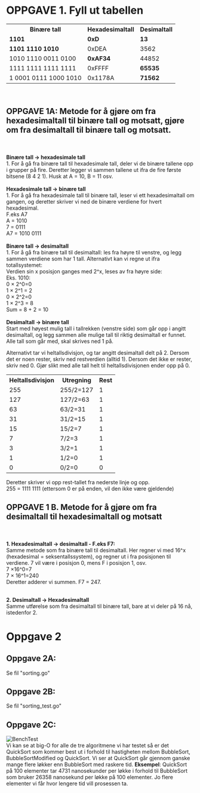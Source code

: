 <!DOCTYPE html>
# OPPGAVE 1. Fyll ut tabellen
<html>

<body>

<table>
  <tr>
    <th>Binære tall</th>
    <th>Hexadesimaltall</th>
    <th>Desimaltall</th>
  </tr>
  <tr>
    <td><b>1101</b></td>
    <td><b>0xD</b></td>
    <td><b>13</b></td>
  </tr>
  <tr>
    <td><b>1101 1110 1010</b></td>
    <td>0xDEA</td>
    <td>3562</td>
  </tr>
  <tr>
    <td>1010 1110 0011 0100</td>
    <td><b>0xAF34</b></td>
    <td>44852</td>
  </tr>
  <tr>
    <td>1111 1111 1111 1111</td>
    <td>0xFFFF</td>
    <td><b>65535</b></td>
  </tr>
  <tr>
    <td>1 0001 0111 1000 1010</td>
    <td>0x1178A</td>
    <td><b>71562</b></td>
  </tr>
</table>


<br>

## OPPGAVE 1A: Metode for å gjøre om fra hexadesimaltall til binære tall og motsatt, gjøre om fra desimaltall til binære tall og motsatt.
<br>
<br>
	<b>Binære tall -> hexadesimale tall</b>
  <br>
	1. For å gå fra binære tall til hexadesimale tall, deler vi de binære tallene opp i grupper på fire. Deretter legger vi sammen tallene ut ifra de fire første bitsene (8 4 2 1). Husk at A = 10, B = 11 osv.
  <br>
  <br>
	<b>Hexadesimale tall -> binære tall</b> <br>
	1. For å gå fra hexadesimale tall til binære tall, leser vi ett hexadesimaltall om gangen, og deretter skriver vi ned de binære verdiene for hvert hexadesimal.
  <br>
  F.eks A7
    <br> A = 1010
    <br> 7 = 0111
    <br> A7 = 1010 0111
  <br>
  <br>
<b>Binære tall -> desimaltall</b> <br>
	1. For å gå fra binære tall til desimaltall: les fra høyre til venstre, og legg sammen verdiene som har 1 tall. Alternativt kan vi regne ut ifra totallsystemet: <br>
	Verdien sin x posisjon ganges med 2^x, leses av fra høyre side: <br>
		Eks. 1010:
			<br> 0	&times; 2^0=0
			<br> 1	&times; 2^1  =  2
			<br> 0	&times; 2^2=0
			<br> 1	&times; 2^3  =  8
			<br> Sum = 8 + 2 = 10 
      <br>
      <br>
	<b>Desimaltall -> binære tall</b><br>
	Start med høyest mulig tall i tallrekken (venstre side) som går opp i angitt desimaltall, og legg sammen alle mulige tall til riktig desimaltall er funnet. Alle tall som går med, skal skrives ned 1 på.
  <br>

Alternativt tar vi heltallsdivisjon, og tar angitt desimaltall delt på 2. Dersom det er noen rester, skriv ned restverdien (alltid 1). Dersom det ikke er rester, skriv ned 0. Gjør slikt med alle tall helt til heltallsdivisjonen ender opp på 0.
<table>
  <tr>
    <th>Heltallsdivisjon</th>
    <th>Utregning</th>
    <th>Rest</th>
  </tr>
  <tr>
    <td>255</td>
    <td>255/2=127</td>
    <td>1</td>
  </tr>
  <tr>
    <td>127</td>
    <td>127/2=63</td>
    <td>1</td>
  </tr>
  <tr>
    <td>63</td>
    <td>63/2=31</td>
    <td>1</td>
  </tr>
  <tr>
    <td>31</td>
    <td>31/2=15</td>
    <td>1</td>
  </tr>
  <tr>
    <td>15</td>
    <td>15/2=7</td>
    <td>1</td>
  </tr>
  <tr>
    <td>7</td>
    <td>7/2=3</td>
    <td>1</td>
  </tr>
  <tr>
    <td>3</td>
    <td>3/2=1</td>
    <td>1</td>
  </tr>
  <tr>
    <td>1</td>
    <td>1/2=0</td>
    <td>1</td>
  </tr>
  <tr>
    <td>0</td>
    <td>0/2=0</td>
    <td>0</td>
  </tr>
</table>
	Deretter skriver vi opp rest-tallet fra nederste linje og opp.<br>
  255 = 1111 1111  (ettersom 0 er på enden, vil den ikke være gjeldende)
<br>

## OPPGAVE 1 B. Metode for å gjøre om fra desimaltall til hexadesimaltall og motsatt
 <br>
 <br>
	<b>1. Hexadesimaltall -> desimaltall - F.eks F7:</b>
  <br>
		Samme metode som fra binære tall til desimaltall.
		Her regner vi med 16^x (hexadesimal = seksentallssystem), og regner ut i fra posisjonen til verdiene. 7 vil være i posisjon 0, mens F i posisjon 1, osv.
			<br>7 &times;16^0=7
			<br>7 &times; 16^1=240
			<br>Deretter adderer vi summen. F7 = 247.
      <br>
      <br>
			
 <b>2. Desimaltall -> Hexadesimaltall </b><br>
	Samme utførelse som fra desimaltall til binære tall, bare at vi deler på 16 nå, istedenfor 2. 
	
# Oppgave 2 

## Oppgave 2A:
Se fil "sorting.go"

## Oppgave 2B:
Se fil "sorting_test.go"

## Oppgave 2C:
![BenchTest](https://i.imgur.com/gStphWH.png)
<br>
Vi kan se at big-O for alle de tre algoritmene vi har testet så er det QuickSort som kommer best ut i forhold til hastigheten mellom BubbleSort, BubbleSortModified og QuickSort. Vi ser at QuickSort går gjennom ganske mange flere løkker enn BubbleSort med raskere tid. 
**Eksempel**: QuickSort på 100 elementer tar 4731 nanosekunder per løkke i forhold til BubbleSort som bruker 26358 nanosekund per løkke på 100 elementer. Jo flere elementer vi får hvor lengere tid vill prosessen ta.


	
	
	

</body>
</html>

